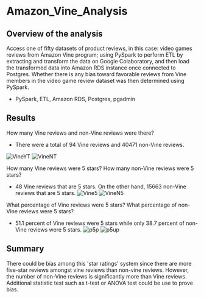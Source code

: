 # Amazon_Vine_Analysis

## Overview of the analysis 
Access one of fifty datasets of product reviews, in this case: video games reviews from Amazon Vine program; using PySpark to perform ETL by extracting and transform the data on Google Colaboratory, and then load the transformed data into Amazon RDS instance once connected to Postgres. Whether there is any bias toward favorable reviews from Vine members in the video game review dataset was then determined using PySpark.

- PySpark, ETL, Amazon RDS, Postgres, pgadmin

## Results

How many Vine reviews and non-Vine reviews were there?

- There were a total of 94 Vine reviews and 40471 non-Vine reviews.

![VineYT](https://user-images.githubusercontent.com/84931545/136842585-cd6b33be-b72b-48b0-8abb-11c36ca058b4.PNG)
![VineNT](https://user-images.githubusercontent.com/84931545/136842551-236b9c47-1286-4c5f-a2c6-bfb07fb3dd14.PNG)


How many Vine reviews were 5 stars? How many non-Vine reviews were 5 stars?

- 48 Vine reviews that are 5 stars. On the other hand, 15663 non-Vine reviews that are 5 stars. 
![Vine5](https://user-images.githubusercontent.com/84931545/136842629-91509c30-c1c4-4282-9c7e-9b6e3e248b78.PNG)
![VineN5](https://user-images.githubusercontent.com/84931545/136842646-4462463f-5a3e-43e7-8891-33c5ee700c6d.PNG)


What percentage of Vine reviews were 5 stars? What percentage of non-Vine reviews were 5 stars?

- 51.1 percent of Vine reviews were 5 stars while only 38.7 percent of non-Vine reviews were 5 stars. 
![p5p](https://user-images.githubusercontent.com/84931545/136842736-0c15ba79-cd7c-4d84-b4a9-b698075269ad.PNG)
![p5up](https://user-images.githubusercontent.com/84931545/136842764-a5577faa-026c-48eb-8561-0f2a5003dcc5.PNG)


## Summary

There could be bias among this 'star ratings' system since there are more five-star reviews amongst vine reviews than non-vine reviews. However, the number of non-Vine reviews is significantly more than Vine reviews. Additional statistic test such as t-test or ANOVA test could be use to prove bias.
